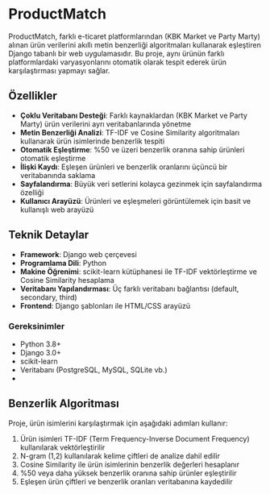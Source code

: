 
# ProductMatch

ProductMatch, farklı e-ticaret platformlarından (KBK Market ve Party Marty) alınan ürün verilerini akıllı metin benzerliği algoritmaları kullanarak eşleştiren Django tabanlı bir web uygulamasıdır. Bu proje, aynı ürünün farklı platformlardaki varyasyonlarını otomatik olarak tespit ederek ürün karşılaştırması yapmayı sağlar.

## Özellikler

- **Çoklu Veritabanı Desteği**: Farklı kaynaklardan (KBK Market ve Party Marty) ürün verilerini ayrı veritabanlarında yönetme
- **Metin Benzerliği Analizi**: TF-IDF ve Cosine Similarity algoritmaları kullanarak ürün isimlerinde benzerlik tespiti
- **Otomatik Eşleştirme**: %50 ve üzeri benzerlik oranına sahip ürünleri otomatik eşleştirme
- **İlişki Kaydı**: Eşleşen ürünleri ve benzerlik oranlarını üçüncü bir veritabanında saklama
- **Sayfalandırma**: Büyük veri setlerini kolayca gezinmek için sayfalandırma özelliği
- **Kullanıcı Arayüzü**: Ürünleri ve eşleşmeleri görüntülemek için basit ve kullanışlı web arayüzü

## Teknik Detaylar

- **Framework**: Django web çerçevesi
- **Programlama Dili**: Python
- **Makine Öğrenimi**: scikit-learn kütüphanesi ile TF-IDF vektörleştirme ve Cosine Similarity hesaplama
- **Veritabanı Yapılandırması**: Üç farklı veritabanı bağlantısı (default, secondary, third)
- **Frontend**: Django şablonları ile HTML/CSS arayüzü

### Gereksinimler
- Python 3.8+
- Django 3.0+
- scikit-learn
- Veritabanı (PostgreSQL, MySQL, SQLite vb.)
- 
## Benzerlik Algoritması

Proje, ürün isimlerini karşılaştırmak için aşağıdaki adımları kullanır:

1. Ürün isimleri TF-IDF (Term Frequency-Inverse Document Frequency) kullanılarak vektörleştirilir
2. N-gram (1,2) kullanılarak kelime çiftleri de analize dahil edilir
3. Cosine Similarity ile ürün isimlerinin benzerlik değerleri hesaplanır
4. %50 veya daha yüksek benzerlik oranına sahip ürünler eşleştirilir
5. Eşleşen ürün çiftleri ve benzerlik oranları veritabanına kaydedilir

